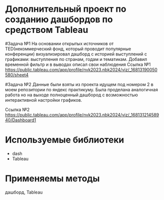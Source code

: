 ﻿# Дополнительный проект по созданию дашбордов по средством Tableau

#Задача №1 
На основании открытых источников от TED(некоммерческий фонд, который проводит популярные конференции) визуализировал дашборд с историей выступлений с графиками: выступления по странам, годам и тематикам. Добавил временной фильтр и в выводах описал свои наблюдения
Ссылка №1 https://public.tableau.com/app/profile/nvk2023.nbk2024/viz/_16813190050580/sheet4


#Задача №2 
Данные были взяты из  проекта идущем под номером 2 в моем репозитории по яндекс практикуму. Была проделана аналогичная работа но на выходе полноценный дашбород с возможностью интерактивной настройки графиков.

Ссылка №2
https://public.tableau.com/app/profile/nvk2023.nbk2024/viz/_16813121458940/Dashboard1

# Используемые библиотеки
* dash
* Tableau

# Применяемы методы
дашборд, Tableau


